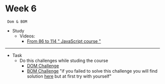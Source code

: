  # Week 6
     Dom & BOM
- Study 
    - Videos:
        - [From 86 to 114  " JavaScript  course "](https://www.youtube.com/playlist?list=PLDoPjvoNmBAx3kiplQR_oeDqLDBUDYwVv)


---
- Task
    - Do this challenges while studing the course 
        - [DOM Challenge](https://youtu.be/mGhGjzIKEqk) 
        - [BOM Challenge](https://youtu.be/LzKt8GaoFMs) "if you failed to solve this challenge you will find solution [here](https://youtu.be/ylsFXMHpFUQ) but at first try with yourself"
        
